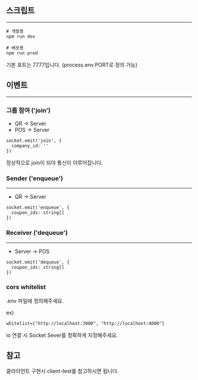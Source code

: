## 스크립트

---

```
# 개발용
npm run dev

# 배포용
npm run prod
```

기본 포트는 7777입니다. (process.env.PORT로 정의 가능)

## 이벤트

---

### 그룹 참여 ('join')

- QR -> Server
- POS -> Server

```
socket.emit('join', {
  company_id: ''
})
```

정상적으로 join이 되야 통신이 이루어집니다.

### Sender ('enqueue')

---

- QR -> Server

```
socket.emit('enqueue', {
  coupon_ids: string[]
})
```

### Receiver ('dequeue')

---

- Server -> POS

```
socket.emit('dequeue', {
  coupon_ids: string[]
})
```

### cors whitelist

.env 파일에 정의해주세요.

ex)

```
whitelist=["http://localhost:3000", "http://localhost:4000"]
```

io 연결 시 Socket Sever를 정확하게 지정해주세요.

## 참고

클라이언트 구현시 client-test를 참고하시면 됩니다.
